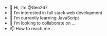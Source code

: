 - 👋 Hi, I’m @Geo267
- 👀 I’m interested in full stack web development
- 🌱 I’m currently learning JavaScript
- 💞️ I’m looking to collaborate on ...
- 📫 How to reach me ...

<!---
Geo267/Geo267 is a ✨ special ✨ repository because its `README.md` (this file) appears on your GitHub profile.
You can click the Preview link to take a look at your changes.
--->
